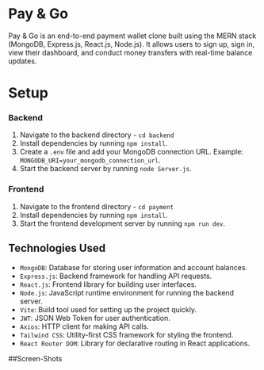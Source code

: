 # Pay & Go
Pay & Go is an end-to-end payment wallet clone built using the MERN stack (MongoDB, Express.js, React.js, Node.js). It allows users to sign up, sign in, view their dashboard, and conduct money transfers with real-time balance updates.

# Setup
### Backend

1. Navigate to the backend directory - `cd backend`
2. Install dependencies by running `npm install`.
3. Create a `.env` file and add your MongoDB connection URL. Example: `MONGODB_URI=your_mongodb_connection_url`.
4. Start the backend server by running `node Server.js`.

### Frontend

1. Navigate to the frontend directory - `cd payment`
2. Install dependencies by running `npm install`.
3. Start the frontend development server by running `npm run dev`.


## Technologies Used

- `MongoDB`: Database for storing user information and account balances.
- `Express.js`: Backend framework for handling API requests.
- `React.js`: Frontend library for building user interfaces.
- `Node.js`: JavaScript runtime environment for running the backend server.
- `Vite`: Build tool used for setting up the project quickly.
- `JWT`: JSON Web Token for user authentication.
- `Axios`: HTTP client for making API calls.
- `Tailwind CSS`: Utility-first CSS framework for styling the frontend.
- `React Router DOM`: Library for declarative routing in React applications.


##Screen-Shots

